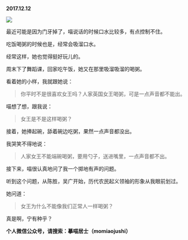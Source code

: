 
          
            
**2017.12.12**



![](//upload-images.jianshu.io/upload_images/51001-fee9cd449c0ef584.jpg)




最近可能是因为门牙掉了，喵说话的时候口水比较多，有点控制不住。

吃饭喝粥的时候也是，经常会吸溜口水。

经常这样，她也觉得挺好玩儿的。

周末下了舞蹈课，回家吃午饭，她又在那里吸溜吸溜的喝粥。

看着她的小样，我就跟她说：
>你平时不是很喜欢女王吗？人家英国女王喝粥，可是一点声音都不能出。



喵想了想，跟我说：
>女王是不是这样喝粥？



接着，她捧起碗，舔着碗边吃粥，果然一点声音都没出。

我哭笑不得地说：
>人家女王不能端碗喝粥，要用勺子，送进嘴里，一点声音都不出。



接下来，喵很认真地问了我一个掷地有声的问题。

听到这个问题，从陈胜，吴广开始，历代农民起义领袖的形象从我眼前划过。

她问道：
>女王为什么不能像我们正常人一样喝粥？



真是啊，宁有种乎？


**个人微信公众号，请搜索：摹喵居士（momiaojushi）**

          
        